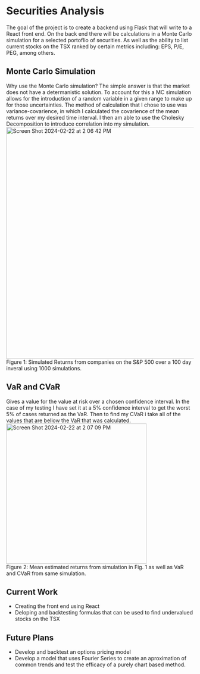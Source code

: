 # Securities Analysis
The goal of the project is to create a backend using Flask that will write to a React front end. On the back end there will be calculations in a Monte Carlo simulation for a selected portoflio of securities. As well as the ability to list current stocks on the TSX ranked by certain metrics including: EPS, P/E, PEG, among others.

## Monte Carlo Simulation
Why use the Monte Carlo simulation? The simple answer is that the market does not have a determanistic solution. To account for this a MC simulation allows for the introduction of a random variable in a given range to make up for those uncertainties. The method of calculation that I chose to use was variance-covarience, in which I calculated the covarience of the mean returns over my desired time interval. I then am able to use the Cholesky Decomposition to introduce correlation into my simulation.<br>
<img width="623" alt="Screen Shot 2024-02-22 at 2 06 42 PM" src="https://github.com/KyleBD/SecuritiesAnalysis/assets/114958251/75343536-f351-40b8-bc58-97a17b5c34cf"><br>
Figure 1: Simulated Returns from companies on the S&P 500 over a 100 day inveral using 1000 simulations.

## VaR and CVaR
Gives a value for the value at risk over a chosen confidence interval. In the case of my testing I have set it at a 5% confidence interval to get the worst 5% of cases returned as the VaR. Then to find my CVaR i take all of the values that are bellow the VaR that was calculated.<br>
<img width="377" alt="Screen Shot 2024-02-22 at 2 07 09 PM" src="https://github.com/KyleBD/SecuritiesAnalysis/assets/114958251/b6bf8c45-5f8f-4eb5-8649-c4ea0a88ffb1"><br>
Figure 2: Mean estimated returns from simulation in Fig. 1 as well as VaR and CVaR from same simulation.

## Current Work
- Creating the front end using React
- Deloping and backtesting formulas that can be used to find undervalued stocks on the TSX

## Future Plans
- Develop and backtest an options pricing model
- Develop a model that uses Fourier Series to create an aproximation of common trends and test the efficacy of a purely chart based method.
